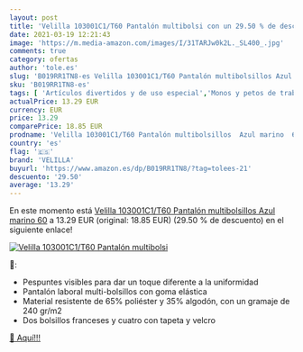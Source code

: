 ```yaml
---
layout: post
title: 'Velilla 103001C1/T60 Pantalón multibolsi con un 29.50 % de descuento'
date: 2021-03-19 12:21:43
image: 'https://m.media-amazon.com/images/I/31TARJw0k2L._SL400_.jpg'
comments: true
category: ofertas
author: 'tole.es'
slug: 'B019RR1TN8-es Velilla 103001C1/T60 Pantalón multibolsillos Azul marino 60'
sku: 'B019RR1TN8-es'
tags: [ 'Artículos divertidos y de uso especial','Monos y petos de trabajo','Ropa','Ropa técnica y de seguridad','Uniformes, ropa de trabajo y de seguridad','pantalón','velilla', ]
actualPrice: 13.29 EUR
currency: EUR
price: 13.29
comparePrice: 18.85 EUR
prodname: 'Velilla 103001C1/T60 Pantalón multibolsillos  Azul marino  60'
country: 'es'
flag: '🇪🇸'
brand: 'VELILLA'
buyurl: 'https://www.amazon.es/dp/B019RR1TN8/?tag=tolees-21'
descuento: '29.50'
average: '13.29'
---
```


En este momento está [Velilla 103001C1/T60 Pantalón multibolsillos  Azul marino  60](https://www.amazon.es/dp/B019RR1TN8/?tag=tolees-21) a 13.29 EUR (original: 18.85 EUR) (29.50 %  de descuento) en el siguiente enlace!

[![Velilla 103001C1/T60 Pantalón multibolsi](https://m.media-amazon.com/images/I/31TARJw0k2L._SL400_.jpg)](https://www.amazon.es/dp/B019RR1TN8/?tag=tolees-21)

🔎:

- Pespuntes visibles para dar un toque diferente a la uniformidad
- Pantalón laboral multi-bolsillos con goma elástica
- Material resistente de 65% poliéster y 35% algodón, con un gramaje de 240 gr/m2
- Dos bolsillos franceses y cuatro con tapeta y velcro

[🛒 Aquí!!!](https://www.amazon.es/dp/B019RR1TN8/?tag=tolees-21)
